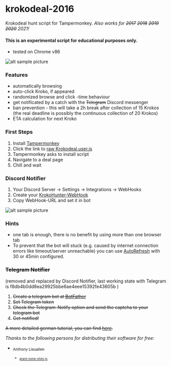 # krokodeal-2016
Krokodeal hunt script for Tampermonkey.
*Also works for ~~2017~~ ~~2018~~ ~~2019~~ ~~2020~~ 2021!*

#### This is an experimental script for educational purposes only.

- tested on Chrome v86

![alt sample picture](pic.png)

### Features

- automatically browsing
- auto-click Kroko, if appeared
- randomized browse and click -time behaviour
- get notificated by a catch with the ~~Telegram~~ Discord messenger
- ban prevention - this will take a 2h break after collection of 15 Krokos (the real deadline is possibly the continuous collection of 20 Krokos)
- ETA calculation for next Kroko

### First Steps

1. Install [Tampermonkey](https://chrome.google.com/webstore/detail/tampermonkey/dhdgffkkebhmkfjojejmpbldmpobfkfo)
2. Click the link to [raw Krokodeal.user.js](https://github.com/monoxacc/krokodeal-2016/raw/master/Krokodeal.user.js)
3. Tampermonkey asks to install script
4. Navigate to a deal page
5. Chill and wait

### Discord Notifier

1. Your Discord Server -> Settings -> Integrations -> WebHooks
2. Create your [KrokoHunter-WebHook](https://discordjs.guide/popular-topics/webhooks.html#creating-webhooks)
3. Copy WebHook-URL and set it in bot

![alt sample picture](pic2.png)

### Hints

- one tab is enough, there is no benefit by using more than one browser tab
- To prevent that the bot will stuck (e.g. caused by internet connection errors like timeout/server unreachable) you can use [AutoRefresh](https://chrome.google.com/webstore/detail/auto-refresh/ifooldnmmcmlbdennkpdnlnbgbmfalko) with 30 or 45min configured.

### ~~Telegram Notifier~~
(removed and replaced by Discord Notifier, last working state with Telegram is f8db4b0dd8ea29925bbe6ae4eee15392fe43605b )
1. ~~Create a telegram bot at [BotFather](https://telegram.me/BotFather)~~
2. ~~Set Telegram token~~
3. ~~Check the Telegram-Notify option and send the captcha to your telegram bot~~
4. ~~Get notified!~~

~~A more detailed german tutorial, you can find [here](https://www.christian-luetgens.de/homematic/telegram/botfather/Chat-Bot.htm).~~

*Thanks to the following persons for distributing their software for free:*
- <sub>Anthony Lieuallen
  - <sub>[grant-none-shim.js](https://gist.githubusercontent.com/arantius/3123124/raw/grant-none-shim.js)
